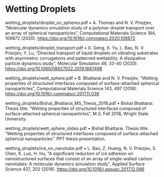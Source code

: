# Wetting Droplets

wetting_droplets/droplet_on_spheres.pdf
•	A. Thomas and N. V. Priezjev, “Molecular dynamics simulation study of a polymer droplet transport over an array of spherical nanoparticles”, 
Computational Materials Science 184, 109872 (2020).  https://doi.org/10.1016/j.commatsci.2020.109872

wetting_droplets/droplet_transport.pdf
•	X. Geng, X. Yu, L. Bao, N. V. Priezjev, Y. Lu, “Directed transport of liquid droplets on vibrating substrates with asymmetric corrugations and patterned wettability: A dissipative particle dynamics study”, Molecular Simulation 46, 33-40 (2020). https://doi.org/10.1080/08927022.2019.1667498

wetting_droplets/wett_sphere.pdf
•	B. Bhattarai and N. V. Priezjev, “Wetting properties of structured interfaces composed of surface-attached spherical nanoparticles”, Computational Materials Science 143, 497 (2018). https://doi.org/10.1016/j.commatsci.2017.11.036

wetting_droplets/Bishal_Bhattarai_MS_Thesis_2018.pdf
•	Bishal Bhattarai. Thesis title: “Wetting properties of structured interfaces composed of surface-attached spherical nanoparticles”. M.S. Fall 2018, Wright State University.

wetting_droplets/wett_sphere_slides.pdf
•	Bishal Bhattarai. Thesis title: “Wetting properties of structured interfaces composed of surface-attached spherical nanoparticles”. PPT thesis presentation.

wetting_droplets/ice_on_nanotube.pdf
•	L. Bao, Z. Huang, N. V. Priezjev, S. Chen, K. Luo, H. Hu, “A significant reduction of ice adhesion on nanostructured surfaces that consist of an array of single-walled carbon nanotubes: A molecular dynamics simulation study”, Applied Surface Science 437, 202 (2018). https://doi.org/10.1016/j.apsusc.2017.12.096

